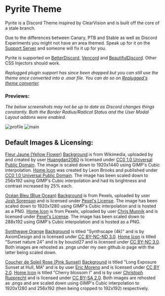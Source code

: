 # Pyrite Theme

Pyrite is a Discord Theme inspired by ClearVision and is built off the core of a stale branch.

Due to the differences between Canary, PTB and Stable as well as Discord Experiments you might not have an area themed. Speak up for it on the [Support Server](https://discord.gg/EeQQTWbTf5) and someone will fix it up for you.

Pyrite is supported on [BetterDiscord](https://betterdiscord.app/), [Vencord](https://vencord.dev/download/) and [BeautifulDiscord](https://github.com/leovoel/BeautifulDiscord). Other CSS Injectors should work.

*Replugged plugin support has since been dropped but you can still use the theme once converted into a .asar file. You can do so on [Replugged's theme converter](https://replugged-org.github.io/theme-converter/).*

### Previews:

*The below screenshots may not be up to date as Discord changes things constantly. Both the Border Radius/Radical Status and the User Modal Layout addons were enabled.*

![profile](https://leafyluigi.github.io/images/pyrite_profile.png "Profile")
![main](https://leafyluigi.github.io/images/pyrite_main_window.png "Main Window")

## Default Images & Licensing:

[Fleur Jaune (Yellow Flower)](https://github.com/LeafyLuigi/pyrite-fleur-jaune)
[Background](https://en.wikipedia.org/wiki/File:A_piece_of_yellow_rapeseed_flowers_in_former_Xieleqiao_Town_(now_Huitang_Town)_of_Ningxiang_County,_Hunan,_picture4.jpg) is from Wikimedia, uploaded by and created by user [Huangdan2060](https://commons.wikimedia.org/wiki/User:Huangdan2060) is licensed under [CC0 1.0 Universal Public Domain](https://creativecommons.org/publicdomain/zero/1.0/deed.en). The image is scaled down to 1920x1440 using GIMP's Cubic interpolation.
[Home Icon](https://pixnio.com/flora-plants/flowers/frangipani-flower) was created by Leon Brooks and published under [CC0 1.0 Universal Public Domain](https://creativecommons.org/publicdomain/zero/1.0/deed.en). The image has been scaled down to 256x192 using GIMP's Cubic interpolation and had its brightness and contrast increased by 25% each.

[Océan Bleu (Blue Ocean)](https://github.com/LeafyLuigi/pyrite-ocean-bleu) 
[Background](https://www.pexels.com/photo/blue-ocean-with-cloudy-sky-116359/) is from Pexels, uploaded by user [Josh Sorenson](https://www.pexels.com/@joshsorenson) and is licensed under [Pexel's License](https://www.pexels.com/license/). The image has been scaled down to 1920x1280 using GIMP's Cubic interpolation and is hosted as a PNG.
[Home Icon](https://www.pexels.com/photo/aerial-view-photo-of-an-ocean-2604991/) is from Pexels, uploaded by user [Chris Munnik](https://www.pexels.com/@chris-munnik-317515) and is licensed under [Pexel's License](https://www.pexels.com/license/). The image has been scaled down to 288x192 using GIMP's Cubic interpolation and is hosted as a PNG.

[Synthwave Orange](https://github.com/LeafyLuigi/pyrite-synthscape-orange)
[Background](https://www.deviantart.com/axiomdesign/art/Synthscape-4k-820089811) is titled "Synthscape (4k)" and is by AxiomDesign and is licensed under [CC BY-NC-ND 3.0](https://creativecommons.org/licenses/by-nc-nd/3.0/).
[Home Icon](https://www.deviantart.com/bouzid27/art/Sunset-nature-24-682097453) is titled "Sunset nature 24" and is by bouzid27 and is licensed under [CC BY-NC 3.0](https://creativecommons.org/licenses/by-nc/3.0/). Both images are rehosted as .pngs under my own github.io page with the latter being scaled down.

[Coucher de Soleil Rose (Pink Sunset)](https://github.com/LeafyLuigi/pyrite-coucher-de-soleil-rose)
[Background](https://flickr.com/photos/128779402@N06/25364299985) is titled "Long Exposure Sunset at Hull, MA" and is by user [Eric Moreno](https://flickr.com/photos/emotakespictures/) and is licensed under [CC BY 2.0](https://creativecommons.org/licenses/by/2.0/).
[Home Icon](https://www.flickr.com/photos/focx/4488653335/) is titled "Cherry blossom I" and is by user [Christoph Rupprecht](https://www.flickr.com/photos/focx/) and is licensed under [CC BY-SA 2.0](https://creativecommons.org/licenses/by-sa/2.0/). Both images are rehosted as .pngs and are scaled down using GIMP's Cubic interpolation to 1920x1280 and 256x192 (then being cropped to 192x192) respectively.